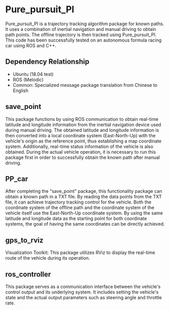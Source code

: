 # Pure_pursuit_PI
Pure_pursuit_PI is a trajectory tracking algorithm package for known paths. It uses a combination of inertial navigation and manual driving to obtain path points. The offline trajectory is then tracked using Pure_pursuit_PI. This code has been successfully tested on an autonomous formula racing car using ROS and C++.
## Dependency Relationship
* Ubuntu (18.04 test)
* ROS (Melodic)
* Common: Specialized message package translation from Chinese to English
## save_point
This package functions by using ROS communication to obtain real-time latitude and longitude information from the inertial navigation device used during manual driving. The obtained latitude and longitude information is then converted into a local coordinate system (East-North-Up) with the vehicle's origin as the reference point, thus establishing a map coordinate system. Additionally, real-time status information of the vehicle is also obtained.
During the actual vehicle operation, it is necessary to run this package first in order to successfully obtain the known path after manual driving.
## PP_car
After completing the "save_point" package, this functionality package can obtain a known path in a TXT file. By reading the data points from the TXT file, it can achieve trajectory tracking control for the vehicle. Both the coordinate system of the offline path and the coordinate system of the vehicle itself use the East-North-Up coordinate system. By using the same latitude and longitude data as the starting point for both coordinate systems, the goal of having the same coordinates can be directly achieved.
## gps_to_rviz
Visualization Toolkit: This package utilizes RViz to display the real-time route of the vehicle during its operation.
## ros_controller
This package serves as a communication interface between the vehicle's control output and its underlying system. It includes setting the vehicle's state and the actual output parameters such as steering angle and throttle rate.
